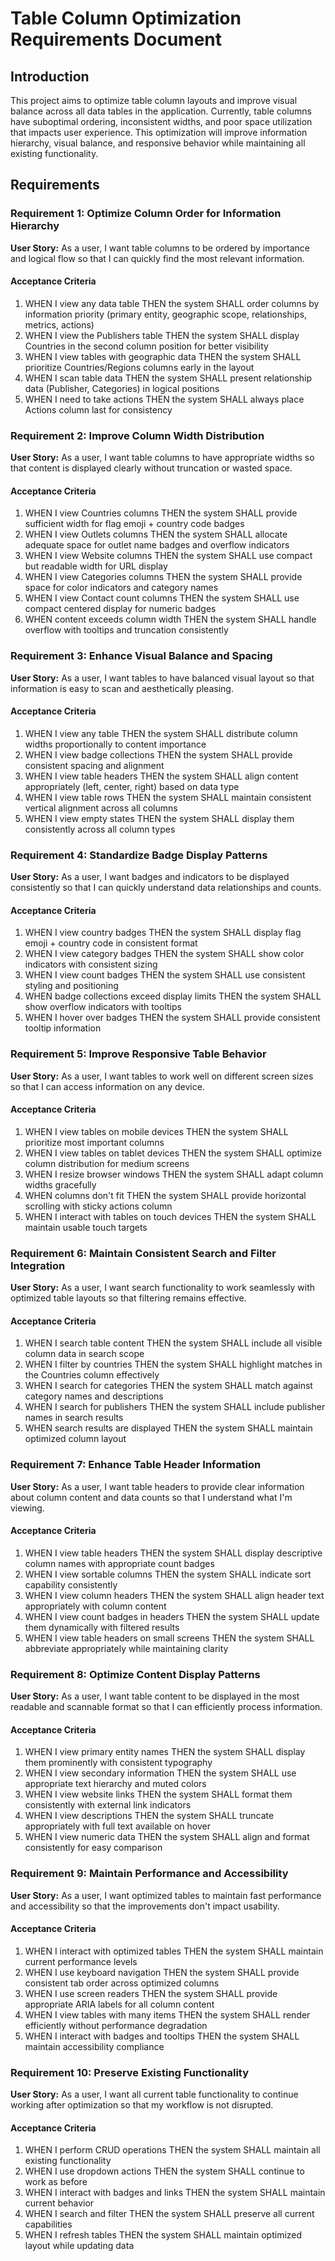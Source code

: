 # Table Column Optimization Requirements Document

## Introduction

This project aims to optimize table column layouts and improve visual balance across all data tables in the application. Currently, table columns have suboptimal ordering, inconsistent widths, and poor space utilization that impacts user experience. This optimization will improve information hierarchy, visual balance, and responsive behavior while maintaining all existing functionality.

## Requirements

### Requirement 1: Optimize Column Order for Information Hierarchy

**User Story:** As a user, I want table columns to be ordered by importance and logical flow so that I can quickly find the most relevant information.

#### Acceptance Criteria

1. WHEN I view any data table THEN the system SHALL order columns by information priority (primary entity, geographic scope, relationships, metrics, actions)
2. WHEN I view the Publishers table THEN the system SHALL display Countries in the second column position for better visibility
3. WHEN I view tables with geographic data THEN the system SHALL prioritize Countries/Regions columns early in the layout
4. WHEN I scan table data THEN the system SHALL present relationship data (Publisher, Categories) in logical positions
5. WHEN I need to take actions THEN the system SHALL always place Actions column last for consistency

### Requirement 2: Improve Column Width Distribution

**User Story:** As a user, I want table columns to have appropriate widths so that content is displayed clearly without truncation or wasted space.

#### Acceptance Criteria

1. WHEN I view Countries columns THEN the system SHALL provide sufficient width for flag emoji + country code badges
2. WHEN I view Outlets columns THEN the system SHALL allocate adequate space for outlet name badges and overflow indicators
3. WHEN I view Website columns THEN the system SHALL use compact but readable width for URL display
4. WHEN I view Categories columns THEN the system SHALL provide space for color indicators and category names
5. WHEN I view Contact count columns THEN the system SHALL use compact centered display for numeric badges
6. WHEN content exceeds column width THEN the system SHALL handle overflow with tooltips and truncation consistently

### Requirement 3: Enhance Visual Balance and Spacing

**User Story:** As a user, I want tables to have balanced visual layout so that information is easy to scan and aesthetically pleasing.

#### Acceptance Criteria

1. WHEN I view any table THEN the system SHALL distribute column widths proportionally to content importance
2. WHEN I view badge collections THEN the system SHALL provide consistent spacing and alignment
3. WHEN I view table headers THEN the system SHALL align content appropriately (left, center, right) based on data type
4. WHEN I view table rows THEN the system SHALL maintain consistent vertical alignment across all columns
5. WHEN I view empty states THEN the system SHALL display them consistently across all column types

### Requirement 4: Standardize Badge Display Patterns

**User Story:** As a user, I want badges and indicators to be displayed consistently so that I can quickly understand data relationships and counts.

#### Acceptance Criteria

1. WHEN I view country badges THEN the system SHALL display flag emoji + country code in consistent format
2. WHEN I view category badges THEN the system SHALL show color indicators with consistent sizing
3. WHEN I view count badges THEN the system SHALL use consistent styling and positioning
4. WHEN badge collections exceed display limits THEN the system SHALL show overflow indicators with tooltips
5. WHEN I hover over badges THEN the system SHALL provide consistent tooltip information

### Requirement 5: Improve Responsive Table Behavior

**User Story:** As a user, I want tables to work well on different screen sizes so that I can access information on any device.

#### Acceptance Criteria

1. WHEN I view tables on mobile devices THEN the system SHALL prioritize most important columns
2. WHEN I view tables on tablet devices THEN the system SHALL optimize column distribution for medium screens
3. WHEN I resize browser windows THEN the system SHALL adapt column widths gracefully
4. WHEN columns don't fit THEN the system SHALL provide horizontal scrolling with sticky actions column
5. WHEN I interact with tables on touch devices THEN the system SHALL maintain usable touch targets

### Requirement 6: Maintain Consistent Search and Filter Integration

**User Story:** As a user, I want search functionality to work seamlessly with optimized table layouts so that filtering remains effective.

#### Acceptance Criteria

1. WHEN I search table content THEN the system SHALL include all visible column data in search scope
2. WHEN I filter by countries THEN the system SHALL highlight matches in the Countries column effectively
3. WHEN I search for categories THEN the system SHALL match against category names and descriptions
4. WHEN I search for publishers THEN the system SHALL include publisher names in search results
5. WHEN search results are displayed THEN the system SHALL maintain optimized column layout

### Requirement 7: Enhance Table Header Information

**User Story:** As a user, I want table headers to provide clear information about column content and data counts so that I understand what I'm viewing.

#### Acceptance Criteria

1. WHEN I view table headers THEN the system SHALL display descriptive column names with appropriate count badges
2. WHEN I view sortable columns THEN the system SHALL indicate sort capability consistently
3. WHEN I view column headers THEN the system SHALL align header text appropriately with column content
4. WHEN I view count badges in headers THEN the system SHALL update them dynamically with filtered results
5. WHEN I view table headers on small screens THEN the system SHALL abbreviate appropriately while maintaining clarity

### Requirement 8: Optimize Content Display Patterns

**User Story:** As a user, I want table content to be displayed in the most readable and scannable format so that I can efficiently process information.

#### Acceptance Criteria

1. WHEN I view primary entity names THEN the system SHALL display them prominently with consistent typography
2. WHEN I view secondary information THEN the system SHALL use appropriate text hierarchy and muted colors
3. WHEN I view website links THEN the system SHALL format them consistently with external link indicators
4. WHEN I view descriptions THEN the system SHALL truncate appropriately with full text available on hover
5. WHEN I view numeric data THEN the system SHALL align and format consistently for easy comparison

### Requirement 9: Maintain Performance and Accessibility

**User Story:** As a user, I want optimized tables to maintain fast performance and accessibility so that the improvements don't impact usability.

#### Acceptance Criteria

1. WHEN I interact with optimized tables THEN the system SHALL maintain current performance levels
2. WHEN I use keyboard navigation THEN the system SHALL provide consistent tab order across optimized columns
3. WHEN I use screen readers THEN the system SHALL provide appropriate ARIA labels for all column content
4. WHEN I view tables with many items THEN the system SHALL render efficiently without performance degradation
5. WHEN I interact with badges and tooltips THEN the system SHALL maintain accessibility compliance

### Requirement 10: Preserve Existing Functionality

**User Story:** As a user, I want all current table functionality to continue working after optimization so that my workflow is not disrupted.

#### Acceptance Criteria

1. WHEN I perform CRUD operations THEN the system SHALL maintain all existing functionality
2. WHEN I use dropdown actions THEN the system SHALL continue to work as before
3. WHEN I interact with badges and links THEN the system SHALL maintain current behavior
4. WHEN I search and filter THEN the system SHALL preserve all current capabilities
5. WHEN I refresh tables THEN the system SHALL maintain optimized layout while updating data